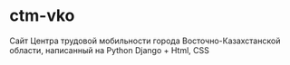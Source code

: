 # ctm-vko
Сайт Центра трудовой мобильности города Восточно-Казахстанской области, написанный на Python Django + Html, CSS
